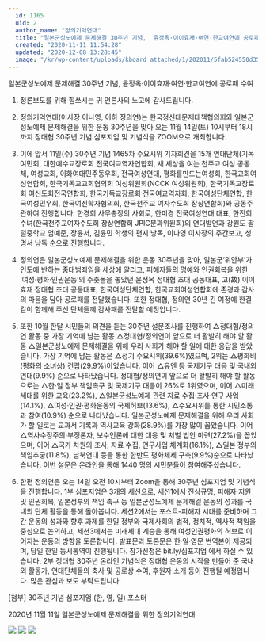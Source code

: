 ```yaml
---
  id: 1165
  uid: 2
  author_name: "정의기억연대"
  title: "일본군성노예제 문제해결 30주년 기념,  윤정옥·이이효재·여연·한교여연에 공로패 수여"
  created: "2020-11-11 11:54:28"
  updated: "2020-12-08 13:28:45"
  image: "/kr/wp-content/uploads/kboard_attached/1/202011/5fab524550d351599955.jpg"
---
```

일본군성노예제 문제해결 30주년 기념, 
윤정옥·이이효재·여연·한교여연에 공로패 수여
 
1. 정론보도를 위해 힘쓰시는 귀 언론사의 노고에 감사드립니다. 

2. 정의기억연대(이사장 이나영, 이하 정의연)는 한국정신대문제대책협의회와 일본군성노예제 문제해결을 위한 운동 30주년을 맞아 오는 11월 14일(토) 10시부터 18시까지 정대협 30주년 기념 심포지엄 및 기념식을 ZOOM으로 개최합니다. 

3. 이에 앞서 11일(수) 30주년 기념 1465차 수요시위 기자회견을 15개 연대단체(기독여민회, 대한예수교장로회 전국여교역자연합회, 새 세상을 여는 천주교 여성 공동체, 여성교회, 이화여대민주동우회, 전국여성연대, 평화를만드는여성회, 한국교회여성연합회, 한국기독교교회협의회 여성위원회(NCCK 여성위원회), 한국기독교장로회 여신도회전국연합회, 한국기독교장로회 전국여교역자회, 한국여성단체연합, 한국여성민우회, 한국여신학자협의회, 한국천주교 여자수도회 장상연합회)와 공동주관하여 진행합니다. 한경희 사무총장의 사회로, 한미경 전국여성연대 대표, 한진희 수녀(한국천주교여자수도회 장상연합회 JPIC분과위원회)의 연대발언과 강원도 팔렬중학교 엄예준, 장윤서, 김윤민 학생의 편지 낭독, 이나영 이사장의 주간보고, 성명서 낭독 순으로 진행합니다. 

4. 정의연은 일본군성노예제 문제해결을 위한 운동 30주년을 맞아, 일본군‘위안부’가 인도에 반하는 중대범죄임을 세상에 알리고, 피해자들의 명예와 인권회복을 위한 ‘여성·평화·인권운동’의 주춧돌을 놓았던 윤정옥 정대협 초대 공동대표, 고(故) 이이효재 정대협 초대 공동대표, 한국여성단체연합, 한국교회여성연합회에 존경과 감사의 마음을 담아 공로패를 전달했습니다. 또한 정대협, 정의연 30년 긴 여정에 한결같이 함께해 주신 단체들께 감사패를 전달할 예정입니다. 

5. 또한 10월 한달 시민들의 의견을 듣는 30주년 설문조사를 진행하여 △정대협/정의연 활동 중 가장 기억에 남는 활동 △정대협/정의연이 앞으로 더 활발히 해야 할 활동 △일본군성노예제 문제해결을 위해 우리 사회가 해야 할 일에 대한 응답을 받았습니다. 가장 기억에 남는 활동은 △정기 수요시위(39.6%)였으며, 2위는 △평화비(평화의 소녀상) 건립(29.9%)이었습니다. 이어 △유엔 등 국제기구 대응 및 국내외 연대(9.9%) 순으로 나타났습니다. 정대협/정의연이 앞으로 더 활발히 해야 할 활동으로는 △한·일 정부 책임촉구 및 국제기구 대응이 26%로 1위였으며, 이어 △미래세대를 위한 교육(23.2%), △일본군성노예제 관련 자료 수집·조사·연구 사업(14.1%), △여성·인권·평화운동의 국제허브(13.6%), △수요시위를 통한 시민소통과 참여(10.9%) 순으로 나타났습니다. 일본군성노예제 문제해결을 위해 우리 사회가 할 일로는 교과서 기록과 역사교육 강화(28.9%)를 가장 많이 꼽았습니다. 이어 △역사수정주의·부정론자, 보수언론에 대한 대응 및 처벌 법안 마련(27.2%)을 꼽았으며, 이어 △국가 차원의 조사, 자료 수집, 연구사업 체계화(16.1%), △일본 정부의 책임추궁(11.8%), 남북연대 등을 통한 한반도 평화체제 구축(9.9%)순으로 나타났습니다. 이번 설문은 온라인을 통해 1440 명의 시민분들이 참여해주셨습니다.

6. 한편 정의연은 오는 14일 오전 10시부터 Zoom을 통해 30주년 심포지엄 및 기념식을 진행합니다. 1부 심포지엄은 3개의 세션으로, 세션1에서 진상규명, 피해자 지원 및 인권회복, 일본정부의 책임 촉구 등 일본군성노예제 문제해결 운동의 성과를 국내외 단체 활동을 통해 돌아봅니다. 세션2에서는 포스트-피해자 시대를 준비하며 그간 운동의 성과와 향후 과제를 한일 정부와 국제사회의 법적, 정치적, 역사적 책임을 중심으로 논의하고, 세션3에서는 미래세대 계승을 통해 여성인권평화의 허브로 이어지는 운동의 방향을 토론합니다. 발표문과 토론문은 한·일·영문 번역본이 제공되며, 당일 한일 동시통역이 진행됩니다. 참가신청은 bit.ly/심포지엄 에서 하실 수 있습니다. 2부 정대협 30주년 온라인 기념식은 정대협 운동의 시작을 만들어 준 국내외 활동가, 연대단체들의 축사 및 공로상 수여, 후원자 소개 등이 진행될 예정입니다. 많은 관심과 보도 부탁드립니다. 

 \[첨부\] 30주년 기념 심포지엄 (한, 영, 일) 포스터
 
2020년 11월 11일
일본군성노예제 문제해결을 위한 정의기억연대

![](/kr/wp-content/uploads/kboard_attached/1/202011/5fab524550d351599955.jpg)
![](/kr/wp-content/uploads/kboard_attached/1/202011/5fab5164553d97530757.jpg) 
![](/kr/wp-content/uploads/kboard_attached/1/202011/5fab51a0c5e133029672.jpg)
